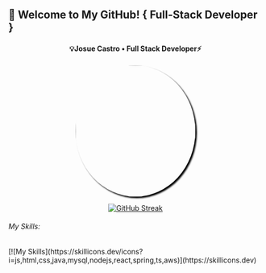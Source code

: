 ## 👋 Welcome to My GitHub! { Full-Stack Developer }
<div align="center">

<h4>💡Josue Castro • Full Stack Developer⚡️</h4>

<img src="https://media.giphy.com/media/ptqAPgghLtHOa0SLJS/giphy.gif" width="238" height="260" style="border-radius: 50%; box-shadow: 3px 3px 3px black;" />

<p></p>
<a href="https://git.io/streak-stats"><img src="https://github-readme-streak-stats.herokuapp.com?user=josuecaztro&theme=panda" alt="GitHub Streak" /></a>
</div>

<h6>My Skills:</h6>
[![My Skills](https://skillicons.dev/icons?i=js,html,css,java,mysql,nodejs,react,spring,ts,aws)](https://skillicons.dev)

<!--
**josuecaztro/josuecaztro** is a ✨ _special_ ✨ repository because its `README.md` (this file) appears on your GitHub profile.

Here are some ideas to get you started:

- 🔭 I’m currently working on ...
- 🌱 I’m currently learning ...
- 👯 I’m looking to collaborate on ...
- 🤔 I’m looking for help with ...
- 💬 Ask me about ...
- 📫 How to reach me: ...
- 😄 Pronouns: ...
- ⚡ Fun fact: ...
-->

